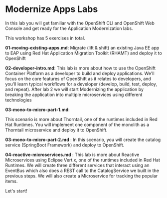 # Modernize Apps Labs

In this lab you will get familiar with the OpenShift CLI and OpenShift Web Console and get ready for the Application Modernization labs.

This workshop has 5 exercises in total.

**01-moving-existing-apps.md**:
 Migrate (lift & shift) an existing Java EE app to EAP using Red Hat Application Migration Toolkit (RHAMT) and deploy it to OpenShift

**02-developer-intro.md**: 
 This lab is more about how to use the OpenShift Container Platform as a developer to build and deploy applications. We'll focus on the core features of OpenShift as it relates to developers, and you'll learn typical workflows for a developer (develop, build, test, deploy, and repeat).
After lab 2 we will start Modernizing the application by breaking the application into multiple microservices using different technologies

**03-mono-to-micro-part-1.md**:

This scenario is more about Thorntail, one of the runtimes included in Red Hat Runtimes. You will implement one component of the monolith as a Thorntail microservice and deploy it to OpenShift.

**03-mono-to-micro-part-2.md** : 
In this scenario, you will create the catalog service (SpringBoot Framework) and deploy to OpenShift.

**04-reactive-microservices.md** :
This lab is more about Reactive Microservices using Eclipse Vert.x, one of the runtimes included in Red Hat Runtimes. We will create three different services that interact using an EventBus which also does a REST call to the CatalogService we built in the previous steps. We will also create a Microservice for tracking the popular items.

Let's start!


